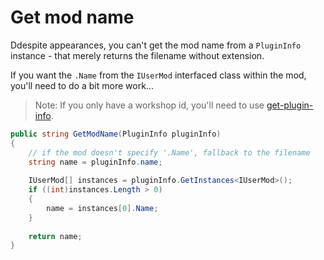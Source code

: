 # Get mod name

Ddespite appearances, you can't get the mod name from a `PluginInfo` instance - that merely returns the filename without extension.

If you want the `.Name` from the `IUserMod` interfaced class within the mod, you'll need to do a bit more work...

> Note: If you only have a workshop id, you'll need to use [get-plugin-info](get-plugininfo.md).

```csharp
public string GetModName(PluginInfo pluginInfo)
{
    // if the mod doesn't specify '.Name', fallback to the filename
    string name = pluginInfo.name;
    
    IUserMod[] instances = pluginInfo.GetInstances<IUserMod>();
    if ((int)instances.Length > 0)
    {
        name = instances[0].Name;
    }
    
    return name;
}
```
